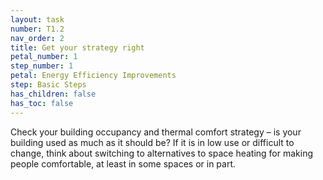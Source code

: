 ```yaml
---
layout: task
number: T1.2
nav_order: 2
title: Get your strategy right
petal_number: 1
step_number: 1
petal: Energy Efficiency Improvements
step: Basic Steps
has_children: false
has_toc: false
---
```


Check your building occupancy and thermal comfort strategy – is your building used as much as it should be?  If it is in low use or difficult to change, think about switching to alternatives to space heating for making people comfortable, at least in some spaces or in part. 
